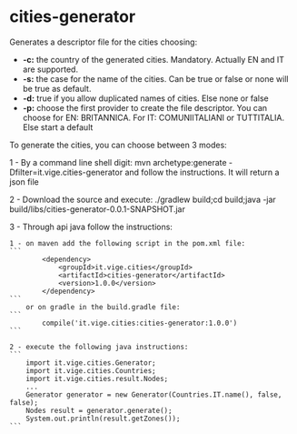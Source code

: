 # cities-generator
Generates a descriptor file for the cities choosing:

- **-c:** the country of the generated cities. Mandatory. Actually EN and IT are supported.
- **-s:** the case for the name of the cities. Can be true or false or none will be true as default.
- **-d:** true if you allow duplicated names of cities. Else none or false
- **-p:** choose the first provider to create the file descriptor. You can choose for EN: BRITANNICA. For IT: COMUNIITALIANI or TUTTITALIA. Else start a default

To generate the cities, you can choose between 3 modes:

1 - By a command line shell digit: mvn archetype:generate -Dfilter=it.vige.cities-generator and follow the instructions. It will return a json file

2 - Download the source and execute: ./gradlew build;cd build;java -jar build/libs/cities-generator-0.0.1-SNAPSHOT.jar

3 - Through api java follow the instructions:
	
	1 - on maven add the following script in the pom.xml file:
	```
			<dependency>
				<groupId>it.vige.cities</groupId>
				<artifactId>cities-generator</artifactId>
				<version>1.0.0</version>
			</dependency>
	```
		or on gradle in the build.gradle file:
	```
		    compile('it.vige.cities:cities-generator:1.0.0')
	```
	
	2 - execute the following java instructions:
	```
		import it.vige.cities.Generator;
		import it.vige.cities.Countries;
		import it.vige.cities.result.Nodes;
		...
		Generator generator = new Generator(Countries.IT.name(), false, false);
		Nodes result = generator.generate();
		System.out.println(result.getZones());
	```
